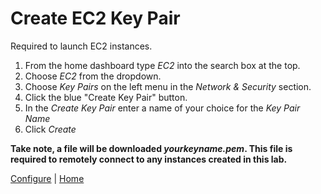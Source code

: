 # Create EC2 Key Pair
Required to launch EC2 instances.

1. From the home dashboard type *EC2* into the search box at the top.
2. Choose *EC2* from the dropdown.
3. Choose *Key Pairs* on the left menu in the *Network & Security* section.
4. Click the blue "Create Key Pair" button.
5. In the *Create Key Pair* enter a name of your choice for the *Key Pair Name*
6. Click *Create*

**Take note, a file will be downloaded *yourkeyname.pem*. This file is required to remotely connect to any instances created in this lab.**

[Configure](README.md) | [Home](../README.md)
<!--stackedit_data:
eyJoaXN0b3J5IjpbLTE5MTU0ODEwMDMsNTgyODcwOTc1LDE3MD
g4Nzc5MzUsOTUzMDY4MDUyXX0=
-->